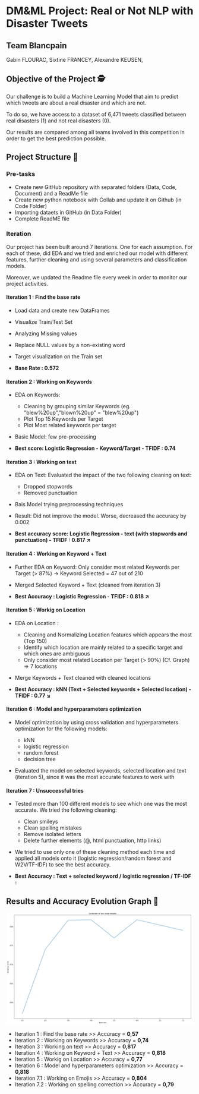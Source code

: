 # DM&ML Project: Real or Not NLP with Disaster Tweets 

## Team Blancpain

Gabin FLOURAC,
Sixtine FRANCEY,
Alexandre KEUSEN,

## Objective of the Project 🕵️

Our challenge is to build a Machine Learning Model that aim to predict which tweets are about a real disaster and which are not. 

To do so, we have access to a dataset of 6,471 tweets classified between real disasters (1) and not real disasters (0).

Our results are compared among all teams involved in this competition in order to get the best prediction possible. 

## Project Structure 🚀

### Pre-tasks

- Create new GitHub repository with separated folders (Data, Code, Document) and a ReadMe file
- Create new python notebook with Collab and update it on Github (in Code Folder)
- Importing dataets in GitHub (in Data Folder)
- Complete ReadME file


### Iteration

Our project has been built around 7 iterations. One for each assumption. For each of these, did  EDA and we tried and enriched our model with different features, further cleaning and using several parameters and classification models.

Moreover, we updated the Readme file every week in order to monitor our project activities.


#### Iteration 1 : Find the base rate

- Load data and create new DataFrames
- Visualize Train/Test Set
- Analyzing Missing values
- Replace NULL values by a non-existing word 
- Target visualization on the Train set 

- **Base Rate : 0.572**



#### Iteration 2 : Working on Keywords

- EDA on Keywords: 
  - Cleaning by grouping similar Keywords (eg. "blew%20up","blown%20up" = "blew%20up")
  - Plot Top 15 Keywords per Target 
  - Plot Most related keywords per target 
- Basic Model: few pre-processing

- **Best score: Logistic Regression - Keyword/Target - TFIDF : 0.74**



#### Iteration 3 : Working on text

- EDA on Text: Evaluated the impact of the two following cleaning on text:
  - Dropped stopwords
  - Removed punctuation

- Bais Model trying preprocessing techniques
- Result: Did not improve the model. Worse, decreased the accuracy by 0.002

- **Best accuracy score: Logistic Regression - text (with stopwords and punctuation) - TFIDF : 0.817 ↗**



#### Iteration 4 : Working on Keyword + Text

- Further EDA on Keyword: Only consider most related Keywords per Target (> 87%)
    → Keyword Selected = 47 out of 210

- Merged Selected Keyword + Text (cleaned from iteration 3)

- **Best Accuracy : Logistic Regression - TFIDF : 0.818 ↗**



#### Iteration 5 : Workig on Location

- EDA on Location :
  - Cleaning and Normalizing Location features which appears the most (Top 150)
  - Identify which location are mainly related to a specific target and which ones are ambiguous
  - Only consider most related Location per Target (> 90%) (Cf. Graph) ⇒ 7 locations

- Merge Keywords + Text cleaned with cleaned  locations

- **Best Accuracy : kNN (Text + Selected keywords + Selected location) - TFIDF : 0.77 ↘️**



#### Iteration 6 : Model and hyperparameters optimization  

- Model optimization by using cross validation and hyperparameters optimization for the following models: 
  - kNN
  - logistic regression
  - random forest
  - decision tree

- Evaluated the model on selected keywords, selected location and text (iteration 5), since it was the most accurate features to work with



#### Iteration 7 : Unsuccessful tries

- Tested more than 100 different models to see which one was the most accurate. We tried the following cleaning:
  - Clean smileys
  - Clean spelling mistakes
  - Remove isolated letters
  - Delete further elements (@, html punctuation, http links)

- We tried to use only one of these cleaning method each time and applied all models onto it (logistic regression/random forest and W2V/TF-IDF) to see the best accuracy.

- **Best Accuracy : Text + selected keyword / logistic regression / TF-IDF :**



## Results and Accuracy Evolution Graph 🥇

![](Data/progressiongraph.jpg)

- Iteration 1 : Find the base rate >> Accuracy = **0,57**
- Iteration 2 : Working on Keywords >> Accuracy = **0,74**
- Iteration 3 : Working on text >> Accuracy = **0,817**
- Iteration 4 : Working on Keyword + Text >> Accuracy = **0,818**
- Iteration 5 : Workig on Location >> Accuracy = **0,77**
- Iteration 6 : Model and hyperparameters optimization >> Accuracy = **0,818**                        
- Iteration 7.1 : Working on Emojis >> Accuracy = **0,804**
- Iteration 7.2 : Working on spelling correction >> Accuracy = **0,79**
